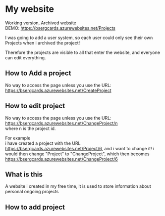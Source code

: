 # My website
Working version, Archived website  
DEMO: https://bsergcards.azurewebsites.net/Projects 

I was going to add a user system, so each user could only see their own Projects when i archived the project!  

Therefore the projects are visible to all that enter the website, and everyone can edit everything.  

## How to Add a project
No way to access the page unless you use the URL: https://bsergcards.azurewebsites.net/CreateProject

## How to edit project
No way to access the page unless you use the URL: https://bsergcards.azurewebsites.net/ChangeProject/n  
where n is the project id.  

For example  
i have created a project with the URL https://bsergcards.azurewebsites.net/Project/6, and i want to change it!
i would then change "Project" to "ChangeProject", which then becomes https://bsergcards.azurewebsites.net/ChangeProject/6


## What is this
A website i created in my free time, it is used to store information about personal ongoing projects


## How to add project
